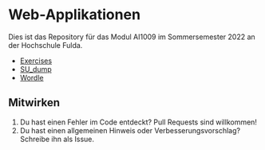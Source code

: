 # Web-Applikationen

Dies ist das Repository für das Modul AI1009 im Sommersemester 2022 an der Hochschule Fulda.

- [Exercises](./Exercises/)
- [SU_dump](./SU_dump/)
- [Wordle](./wordle/)

## Mitwirken

1. Du hast einen Fehler im Code entdeckt? Pull Requests sind willkommen!
1. Du hast einen allgemeinen Hinweis oder Verbesserungsvorschlag? Schreibe ihn als Issue.
